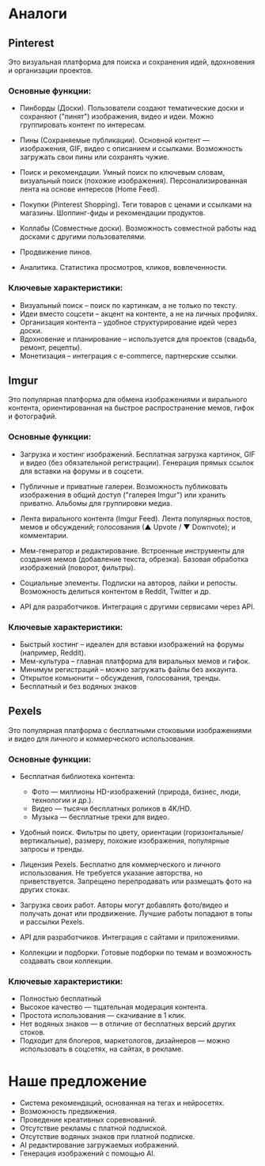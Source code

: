# Аналоги

## Pinterest

Это визуальная платформа для поиска и сохранения идей, вдохновения и организации проектов.

### Основные функции:

- Пинборды (Доски). Пользователи создают тематические доски и сохраняют ("пинят") изображения, видео и идеи. Можно группировать контент по интересам.

- Пины (Сохраняемые публикации). Основной контент — изображения, GIF, видео с описанием и ссылками. Возможность загружать свои пины или сохранять чужие.

- Поиск и рекомендации. Умный поиск по ключевым словам, визуальный поиск (похожие изображения). Персонализированная лента на основе интересов (Home Feed).

- Покупки (Pinterest Shopping). Теги товаров с ценами и ссылками на магазины. Шоппинг-фиды и рекомендации продуктов.

- Коллабы (Совместные доски). Возможность совместной работы над досками с другими пользователями.

- Продвижение пинов.

- Аналитика. Статистика просмотров, кликов, вовлеченности.

### Ключевые характеристики:

- Визуальный поиск – поиск по картинкам, а не только по тексту.
- Идеи вместо соцсети – акцент на контенте, а не на личных профилях.
- Организация контента – удобное структурирование идей через доски.
- Вдохновение и планирование – используется для проектов (свадьба, ремонт, рецепты).
- Монетизация – интеграция с e-commerce, партнерские ссылки.

## Imgur

Это популярная платформа для обмена изображениями и вирального контента, ориентированная на быстрое распространение мемов, гифок и фотографий.

### Основные функции:

- Загрузка и хостинг изображений. Бесплатная загрузка картинок, GIF и видео (без обязательной регистрации). Генерация прямых ссылок для вставки на форумы и в соцсети.

- Публичные и приватные галереи. Возможность публиковать изображения в общий доступ ("галерея Imgur") или хранить приватно. Альбомы для группировки медиа.

- Лента вирального контента (Imgur Feed). Лента популярных постов, мемов и обсуждений; голосования (▲ Upvote / ▼ Downvote); и комментарии.

- Мем-генератор и редактирование. Встроенные инструменты для создания мемов (добавление текста, обрезка). Базовая обработка изображений (поворот, фильтры).

- Социальные элементы. Подписки на авторов, лайки и репосты. Возможность делиться контентом в Reddit, Twitter и др.

- API для разработчиков. Интеграция с другими сервисами через API.

### Ключевые характеристики:

- Быстрый хостинг – идеален для вставки изображений на форумы (например, Reddit).
- Мем-культура – главная платформа для виральных мемов и гифок.
- Минимум регистраций – можно загружать файлы без аккаунта.
- Открытое комьюнити – обсуждения, голосования, тренды.
- Бесплатный и без водяных знаков

## Pexels

Это популярная платформа с бесплатными стоковыми изображениями и видео для личного и коммерческого использования.

### Основные функции:

- Бесплатная библиотека контента:

  - Фото — миллионы HD-изображений (природа, бизнес, люди, технологии и др.).
  - Видео — тысячи бесплатных роликов в 4K/HD.
  - Музыка — бесплатные треки для видео.

- Удобный поиск. Фильтры по цвету, ориентации (горизонтальные/вертикальные), размеру, похожие изображения, популярные запросы и тренды.

- Лицензия Pexels. Бесплатно для коммерческого и личного использования. Не требуется указание авторства, но приветствуется. Запрещено перепродавать или размещать фото на других стоках.

- Загрузка своих работ. Авторы могут добавлять фото/видео и получать донат или продвижение. Лучшие работы попадают в топы и рассылки Pexels.

- API для разработчиков. Интеграция с сайтами и приложениями.

- Коллекции и подборки. Готовые подборки по темам и возможность создавать свои коллекции.

### Ключевые характеристики:

- Полностью бесплатный
- Высокое качество — тщательная модерация контента.
- Простота использования — скачивание в 1 клик.
- Нет водяных знаков — в отличие от бесплатных версий других стоков.
- Подходит для блогеров, маркетологов, дизайнеров — можно использовать в соцсетях, на сайтах, в рекламе.

# Наше предложение

- Система рекомендаций, основанная на тегах и нейросетях.
- Возможность предвижения.
- Проведение креативных соревнований.
- Отсутствие рекламы с платной подпиской.
- Отсутствие водяных знаков при платной подписке.
- AI редактирование загружаемых иображений.
- Генерация изображений с помощью AI.
